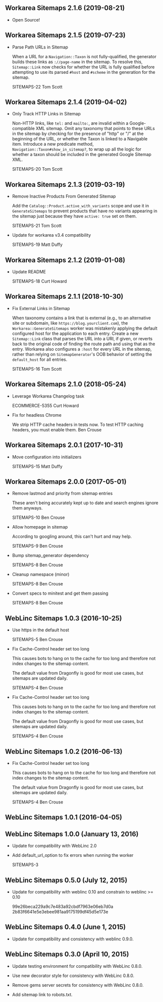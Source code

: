 Workarea Sitemaps 2.1.6 (2019-08-21)
--------------------------------------------------------------------------------

*   Open Source!



Workarea Sitemaps 2.1.5 (2019-07-23)
--------------------------------------------------------------------------------

*   Parse Path URLs in Sitemap

    When a URL for a `Navigation::Taxon` is not fully-qualified, the
    generator builds these links as `://page-name` in the sitemap. To
    resolve this, `Sitemap::Link` now checks for whether the URL is fully
    qualified before attempting to use its parsed `#host` and `#scheme` in
    the generation for the sitemap.

    SITEMAPS-22
    Tom Scott



Workarea Sitemaps 2.1.4 (2019-04-02)
--------------------------------------------------------------------------------

*   Only Track HTTP Links in Sitemap

    Non-HTTP links, like `tel:` and `mailto:`, are invalid within a
    Google-compatible XML sitemap. Omit any taxonomy that points to these
    URLs in the sitemap by checking for the presence of "http" or "/" at the
    beginning of the URL, or whether the Taxon is linked to a Navigable item.
    Introduce a new predicate method, `Navigation::Taxon#show_in_sitemap?`,
    to wrap up all the logic for whether a taxon should be included in the
    generated Google Sitemap XML.

    SITEMAPS-20
    Tom Scott



Workarea Sitemaps 2.1.3 (2019-03-19)
--------------------------------------------------------------------------------

*   Remove Inactive Products From Generated Sitemap

    Add the `Catalog::Product.active_with_variants` scope and use it in
    `GenerateSitemaps` to prevent products that have no variants appearing
    in the sitemap just because they have `active: true` set on them.

    SITEMAPS-21
    Tom Scott

*   Update for workarea v3.4 compatibility

    SITEMAPS-19
    Matt Duffy



Workarea Sitemaps 2.1.2 (2019-01-08)
--------------------------------------------------------------------------------

*   Update README

    SITEMAPS-18
    Curt Howard



Workarea Sitemaps 2.1.1 (2018-10-30)
--------------------------------------------------------------------------------

*   Fix External Links in Sitemap

    When taxonomy contains a link that is external (e.g., to an alternative
    site or subdomain, like `https://blog.yourclient.com`), the
    `Workarea::GenerateSitemaps` worker was mistakenly applying the default
    configured host for the application to each entry. Create a new
    `Sitemap::Link` class that parses the URL into a URI, if given, or
    reverts back to the original code of finding the route path and using
    that as the entry. Workarea also configures a `:host` for every URL in
    the sitemap, rather than relying on `SitemapGenerator`'s OOB behavior
    of setting the `default_host` for all entries.

    SITEMAPS-16
    Tom Scott



Workarea Sitemaps 2.1.0 (2018-05-24)
--------------------------------------------------------------------------------

*   Leverage Workarea Changelog task

    ECOMMERCE-5355
    Curt Howard

*   Fix for headless Chrome

    We strip HTTP cache headers in tests now. To test HTTP caching headers, you
    must enable them.
    Ben Crouse



Workarea Sitemaps 2.0.1 (2017-10-31)
--------------------------------------------------------------------------------

*   Move configuration into initializers

    SITEMAPS-15
    Matt Duffy


Workarea Sitemaps 2.0.0 (2017-05-01)
--------------------------------------------------------------------------------

*   Remove lastmod and priority from sitemap entries

    These aren't being accurately kept up to date and search engines ignore
    them anyways.

    SITEMAPS-10
    Ben Crouse

*   Allow homepage in sitemap

    According to googling around, this can't hurt and may help.

    SITEMAPS-9
    Ben Crouse

*   Bump sitemap_generator dependency

    SITEMAPS-8
    Ben Crouse

*   Cleanup namespace (minor)

    SITEMAPS-8
    Ben Crouse

*   Convert specs to minitest and get them passing

    SITEMAPS-8
    Ben Crouse


WebLinc Sitemaps 1.0.3 (2016-10-25)
--------------------------------------------------------------------------------

*   Use https in the default host

    SITEMAPS-5
    Ben Crouse

*   Fix Cache-Control header set too long

    This causes bots to hang on to the cache for too long and therefore not index changes to the sitemap content.

    The default value from Dragonfly is good for most use cases, but sitemaps are updated daily.

    SITEMAPS-4
    Ben Crouse

*   Fix Cache-Control header set too long

    This causes bots to hang on to the cache for too long and therefore not index changes to the sitemap content.

    The default value from Dragonfly is good for most use cases, but sitemaps are updated daily.

    SITEMAPS-4
    Ben Crouse


WebLinc Sitemaps 1.0.2 (2016-06-13)
--------------------------------------------------------------------------------

*   Fix Cache-Control header set too long

    This causes bots to hang on to the cache for too long and therefore not index changes to the sitemap content.

    The default value from Dragonfly is good for most use cases, but sitemaps are updated daily.

    SITEMAPS-4
    Ben Crouse


WebLinc Sitemaps 1.0.1 (2016-04-05)
--------------------------------------------------------------------------------


WebLinc Sitemaps 1.0.0 (January 13, 2016)
--------------------------------------------------------------------------------

*   Update for compatibility with WebLinc 2.0

*   Add default_url_option to fix errors when running the worker

    SITEMAPS-3


WebLinc Sitemaps 0.5.0 (July 12, 2015)
--------------------------------------------------------------------------------

*   Update for compatibility with weblinc 0.10 and constrain to weblinc >= 0.10

    99e26beca229a9c7e483a92cbdf7963e06eb7d0a
    2b83f6641e5e3ebee981aa9175199df45d5e173e


WebLinc Sitemaps 0.4.0 (June 1, 2015)
--------------------------------------------------------------------------------

*   Update for compatibility and consistency with weblinc 0.9.0.


WebLinc Sitemaps 0.3.0 (April 10, 2015)
--------------------------------------------------------------------------------

*   Update testing environment for compatibility with WebLinc 0.8.0.

*   Use new decorator style for consistency with WebLinc 0.8.0.

*   Remove gems server secrets for consistency with WebLinc 0.8.0.

*   Add sitemap link to robots.txt.
